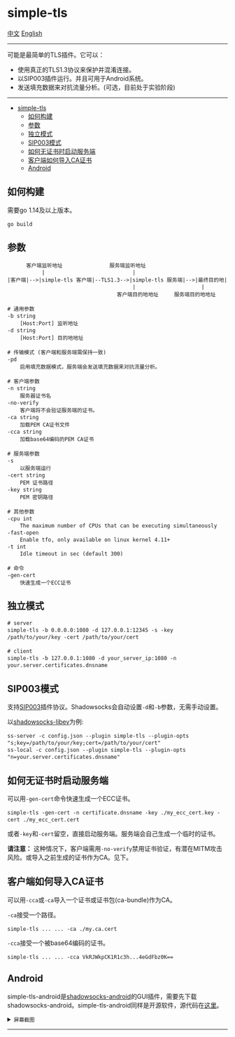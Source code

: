 # simple-tls

[中文](README_zh.md) [English](README.md)

---

可能是最简单的TLS插件。它可以：

- 使用真正的TLS1.3协议来保护并混淆连接。
- 以SIP003插件运行。并且可用于Android系统。
- 发送填充数据来对抗流量分析。(可选，目前处于实验阶段)

---

- [simple-tls](#simple-tls)
  - [如何构建](#如何构建)
  - [参数](#参数)
  - [独立模式](#独立模式)
  - [SIP003模式](#sip003模式)
  - [如何无证书时启动服务端](#如何无证书时启动服务端)
  - [客户端如何导入CA证书](#客户端如何导入ca证书)
  - [Android](#android)

## 如何构建

需要go 1.14及以上版本。

    go build

## 参数

          客户端监听地址               服务端监听地址
               |                            |
    |客户端|-->|simple-tls 客户端|--TLS1.3-->|simple-tls 服务端|-->|最终目的地|
                                            |                     |   
                                       客户端目的地地址     服务端目的地地址  

    # 通用参数
    -b string
        [Host:Port] 监听地址
    -d string
        [Host:Port] 目的地地址

    # 传输模式 (客户端和服务端需保持一致)
    -pd
        启用填充数据模式，服务端会发送填充数据来对抗流量分析。

    # 客户端参数
    -n string
        服务器证书名
    -no-verify
        客户端将不会验证服务端的证书。
    -ca string
        加载PEM CA证书文件
    -cca string
        加载base64编码的PEM CA证书

    # 服务端参数
    -s    
        以服务端运行
    -cert string
        PEM 证书路径 
    -key string
        PEM 密钥路径

    # 其他参数
    -cpu int
        The maximum number of CPUs that can be executing simultaneously
    -fast-open
        Enable tfo, only available on linux kernel 4.11+
    -t int
        Idle timeout in sec (default 300)

    # 命令
    -gen-cert
        快速生成一个ECC证书

## 独立模式

    # server
    simple-tls -b 0.0.0.0:1080 -d 127.0.0.1:12345 -s -key /path/to/your/key -cert /path/to/your/cert

    # client
    simple-tls -b 127.0.0.1:1080 -d your_server_ip:1080 -n your.server.certificates.dnsname

## SIP003模式

支持[SIP003](https://shadowsocks.org/en/spec/Plugin.html)插件协议。Shadowsocks会自动设置`-d`和`-b`参数，无需手动设置。

以[shadowsocks-libev](https://github.com/shadowsocks/shadowsocks-libev)为例:

    ss-server -c config.json --plugin simple-tls --plugin-opts "s;key=/path/to/your/key;cert=/path/to/your/cert"
    ss-local -c config.json --plugin simple-tls --plugin-opts "n=your.server.certificates.dnsname"

## 如何无证书时启动服务端

可以用`-gen-cert`命令快速生成一个ECC证书。

    simple-tls -gen-cert -n certificate.dnsname -key ./my_ecc_cert.key -cert ./my_ecc_cert.cert 

或者`-key`和`-cert`留空，直接启动服务端。服务端会自己生成一个临时的证书。

**请注意：** 这种情况下，客户端需用`-no-verify`禁用证书验证，有潜在MITM攻击风险。或导入之前生成的证书作为CA。见下。

## 客户端如何导入CA证书

可以用`-cca`或`-ca`导入一个证书或证书包(ca-bundle)作为CA。

`-ca`接受一个路径。

    simple-tls ... ... -ca ./my.ca.cert

`-cca`接受一个被base64编码的证书。

    simple-tls ... ... -cca VkRJWkpCK1R1c3h...4eGdFbz0K==

## Android

simple-tls-android是[shadowsocks-android](https://github.com/shadowsocks/shadowsocks-android)的GUI插件，需要先下载shadowsocks-android。simple-tls-android同样是开源软件，源代码在[这里](https://github.com/IrineSistiana/simple-tls-android)。

<details><summary><code>屏幕截图</code></summary><br>

![avatar](/assets/simple-tls-android-screenshot.jpg)

</details>

---
